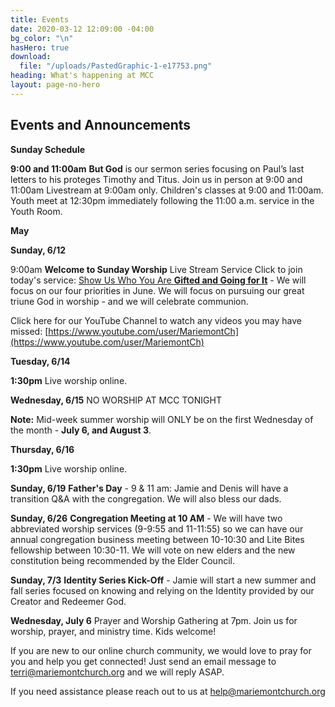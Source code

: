```yaml
---
title: Events
date: 2020-03-12 12:09:00 -04:00
bg_color: "\n"
hasHero: true
download:
  file: "/uploads/PastedGraphic-1-e17753.png"
heading: What's happening at MCC
layout: page-no-hero
---
```


## Events and Announcements

**Sunday Schedule**

**9:00 and 11:00am** 
**But God** is our sermon series focusing on Paul’s last letters to his proteges Timothy and Titus. Join us in person at 9:00 and 11:00am Livestream at 9:00am only. Children's classes at 9:00 and 11:00am. Youth meet at 12:30pm immediately following the 11:00 a.m. service in the Youth Room.


**May**

**Sunday, 6/12** 

9:00am **Welcome to Sunday Worship** Live Stream Service Click to join today's service: [Show Us Who You Are **Gifted and Going for It**](https://youtu.be/iXT6WvRRNCQ) - We will focus on our four priorities in June. We will focus on pursuing our great triune God in worship - and we will celebrate communion.

Click here for our YouTube Channel to watch any videos you may have missed:
[https://www.youtube.com/user/MariemontCh](https://www.youtube.com/user/MariemontCh)

**Tuesday, 6/14**

**1:30pm** Live worship online.

**Wednesday, 6/15**  NO WORSHIP AT MCC TONIGHT

**Note:** Mid-week summer worship will ONLY be on the first Wednesday of the month - **July 6, and August 3**.

**Thursday, 6/16** 

**1:30pm** Live worship online.

**Sunday, 6/19**  **Father's Day** - 9 & 11 am: Jamie and Denis will have a transition Q&A with the congregation. We will also bless our dads. 

**Sunday, 6/26** **Congregation Meeting at 10 AM** - We will have two abbreviated worship services (9-9:55 and 11-11:55) so we can have our annual congregation business meeting between 10-10:30 and Lite Bites fellowship between 10:30-11. We will vote on new elders and the new constitution being recommended by the Elder Council. 

**Sunday, 7/3**  **Identity Series Kick-Off** - Jamie will start a new summer and fall series focused on knowing and relying on the Identity provided by our Creator and Redeemer God.

**Wednesday, July 6**  Prayer and Worship Gathering at 7pm.
Join us for worship, prayer, and ministry time. Kids welcome!


If you are new to our online church community, we would love to pray for you and help you get connected! Just send an email message to [terri@mariemontchurch.org](http://terri@mariemontchurch.org) and we will reply ASAP.

If you need assistance please reach out to us at [help@mariemontchurch.org](http://help@mariemontchurch.org)

